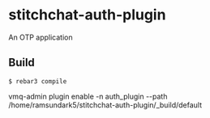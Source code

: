 stitchchat-auth-plugin
=====

An OTP application

Build
-----

    $ rebar3 compile


vmq-admin plugin enable -n auth_plugin --path /home/ramsundark5/stitchchat-auth-plugin/_build/default